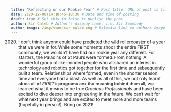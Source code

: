 ```yaml
---
title: "Reflecting on our Rookie Year" # Post title. URL of post is filename.
date: 2020-12-08T14:18:45+10:30 # Date and time of posting
draft: true # Set this to false to publish the post
author: Sir Caleb # Author's display name. i.e. Sir Somebody
author-image: /img/team/sir-caleb.png # Relative link to authors image
---
```

2020. I don’t think anyone could have predicted the wild rollercoaster of a year that we were in for. While some moments shook the entire FIRST community, we wouldn’t have had our rookie year any different. For starters, the Paladins of St Paul’s were formed. From nothing. A wonderful group of like-minded people who all shared an interest in technology and robotics got together for the first time and subsequently built a team. Relationships where formed, even in the shorter season time and everyone had a blast. As well as all of this, we not only learnt about all of *FIRST*’s programs and the meaning behind them all, we learned what it means to be true *Gracious Professionals* and have been excited to dive deeper into engineering in the future. We can’t wait for what next year brings and are excited to meet more and more teams (hopefully in person!). Bring on 2021!
